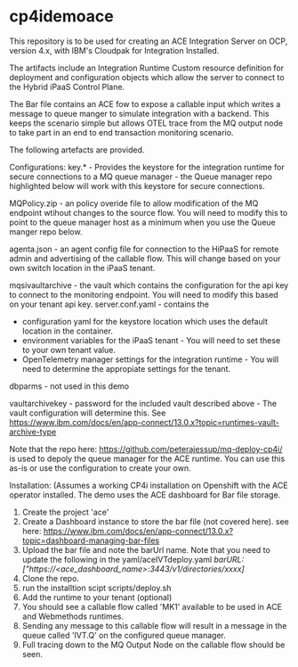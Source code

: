 # cp4idemoace

This repository is to be used for creating an ACE Integration Server on OCP, version 4.x, with IBM's Cloudpak for Integration Installed.

The artifacts include an Integration Runtime Custom resource definition for deployment and configuration objects which allow the server to connect to the Hybrid iPaaS
Control Plane.

The Bar file contains an ACE fow to expose a callable input which writes a message to  queue manger to simulate integration with a backend. This
keeps the scenario simple but allows OTEL trace from the MQ output node to take part in an end to end transaction monitoring scenario.

The following artefacts are provided.

Configurations:
key.* - Provides the keystore for the integration runtime for secure connections to a MQ queue manager - the Queue manager repo highlighted below will work with this keystore for secure connections.

MQPolicy.zip - an policy overide file to allow modification of the MQ endpoint wtihout changes to the source flow. You will need to modify this to point to the queue manager host as a minimum when you use the Queue manger repo below.

agenta.json - an agent config file for connection to the HiPaaS for remote admin and advertising of the callable flow. This will change based on your own switch location in the iPaaS tenant.

mqsivaultarchive - the vault which contains the configuration for the api key to connect to the monitoring endpoint. You will need to modify this based on your tenant api key. 
server.conf.yaml - contains the 

  - configuration yaml for the keystore location which uses the default location in the container. 
  - environment variables for the iPaaS tenant - You will need to set these to your own tenant value.
  - OpenTelemetry manager settings for the integration runtime - You will need to determine the appropiate settings for the tenant.

dbparms - not used in this demo

vaultarchivekey  - password for the included vault described above - The vault configuration will determine this. See https://www.ibm.com/docs/en/app-connect/13.0.x?topic=runtimes-vault-archive-type

Note that the repo here: https://github.com/peterajessup/mq-deploy-cp4i/ is used to depoly the queue manager for the ACE runtime. You can use this as-is or use the configuration to create your own.

Installation: (Assumes a working CP4i installation on Openshift with the ACE operator installed. The demo uses the ACE dashboard for Bar file storage.
1. Create the project 'ace'
2. Create a Dashboard instance to store the bar file (not covered here). 
see here: https://www.ibm.com/docs/en/app-connect/13.0.x?topic=dashboard-managing-bar-files
3. Upload the bar file and note the barUrl name. Note that you need to update the following in the yaml/aceIVTdeploy.yaml _barURL: ["https://<ace_dashboard_name>:3443/v1/directories/xxxx]_
4. Clone the repo.
5. run the installtion scipt scripts/deploy.sh
6. Add the runtime to your tenant (optional)
7. You should see a callable flow called 'MK1' available to be used in ACE and Webmethods runtimes.
8. Sending any message to this callable flow will result in a message in the queue called 'IVT.Q' on the configured queue manager.
9. Full tracing down to the MQ Output Node on the callable flow should be seen.



```


